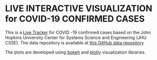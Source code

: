 # LIVE INTERACTIVE VISUALIZATION for COVID-19 CONFIRMED CASES 

This is a [Live Tracker](https://ravioinam.github.io/covid_confirmed.html) for COVID -19 confirmed cases based on the John Hopkins University Center for Systems Science and Engineering (JHU CSSE). The data repository is available at [this GitHub data repository](https://github.com/CSSEGISandData/COVID-19)


The plots are developed using [bokeh](https://bokeh.org) and [plotly](https://plotly.com) visualization libraries.

